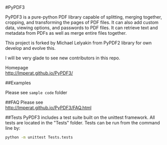 #PyPDF3

PyPDF3 is a pure-python PDF library capable of
splitting, merging together, cropping, and transforming
the pages of PDF files. It can also add custom
data, viewing options, and passwords to PDF files.
It can retrieve text and metadata from PDFs as well
as merge entire files together.

This project is forked by Michael Lelyakin from
PyPDF2 library for own develop and evolve this.

I will be very glade to see new contributors in this repo.

Homepage  
http://Imperat.github.io/PyPDF3/

##Examples

Please see `sample code` folder


##FAQ
Please see  
http://Imperat.github.io/PyPDF3/FAQ.html


##Tests
PyPDF3 includes a test suite built on the unittest framework. All tests are located in the "Tests" folder.
Tests can be run from the command line by:

```bash
python -m unittest Tests.tests
```
